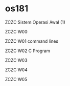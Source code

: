 # os181
ZCZC Sistem Operasi Awal (1)

ZCZC W00 

ZCZC W01 command lines

ZCZC W02 C Program

ZCZC W03

ZCZC W04

ZCZC W05

